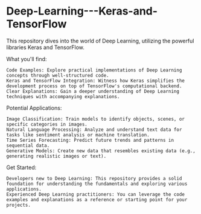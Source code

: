 # Deep-Learning---Keras-and-TensorFlow
This repository dives into the world of Deep Learning, utilizing the powerful libraries Keras and TensorFlow.

What you'll find:

    Code Examples: Explore practical implementations of Deep Learning concepts through well-structured code.
    Keras and TensorFlow Integration: Witness how Keras simplifies the development process on top of TensorFlow's computational backend.
    Clear Explanations: Gain a deeper understanding of Deep Learning techniques with accompanying explanations. 

Potential Applications:

    Image Classification: Train models to identify objects, scenes, or specific categories in images.
    Natural Language Processing: Analyze and understand text data for tasks like sentiment analysis or machine translation.
    Time Series Forecasting: Predict future trends and patterns in sequential data.
    Generative Models: Create new data that resembles existing data (e.g., generating realistic images or text).

Get Started:

    Developers new to Deep Learning: This repository provides a solid foundation for understanding the fundamentals and exploring various applications.
    Experienced Deep Learning practitioners: You can leverage the code examples and explanations as a reference or starting point for your projects.
